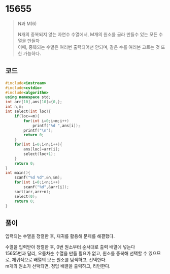 # 15655

> N과 M(6)
>
> N개의 중복되지 않는 자연수 수열에서, M개의 원소를 골라 만들수 있는 모든 수열을 만들자  
> 이때, 중복되는 수열은 여러번 출력되어선 안되며, 같은 수를 여러본 고르는 것 또한 가능하다.

## 코드

```c++
#include<iostream>
#include<cstdio>
#include<algorithm>
using namespace std;
int arr[10],ans[10]={0,};
int n,m;
int select(int loc){
    if(loc==m){
        for(int i=0;i<m;i++)
            printf("%d ",ans[i]);
        printf("\n");
        return 0;
    }
    for(int i=0;i<n;i++){
        ans[loc]=arr[i];
        select(loc+1);
    }
    return 0;
}
int main(){
    scanf("%d %d",&n,&m);
    for(int i=0;i<n;i++)
        scanf("%d",&arr[i]);
    sort(arr,arr+n);
    select(0);
    return 0;
}
```

## 풀이

입력되는 수열을 정렬한 후, 재귀를 활용해 문제를 해결했다.

수열을 입력받아 정렬한 후, 0번 원소부터 순서대로 출력 배열에 넣는다  
15655번과 달리, 오름차순 수열을 만들 필요가 없고, 원소를 중복해 선택할 수 있으므로, 재귀적으로 배열의 모든 원소를 탐색하고, 선택한다.  
m개의 원소가 선택되면, 정답 배열을 출력하고, 리턴한다.

